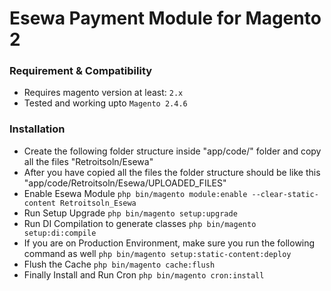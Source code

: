 # Esewa Payment Module for Magento 2

### Requirement & Compatibility
- Requires magento version at least: `2.x`
- Tested and working upto `Magento 2.4.6`

### Installation
- Create the following folder structure inside "app/code/" folder and copy all the files
  "Retroitsoln/Esewa"
- After you have copied all the files the folder structure should be like this
  "app/code/Retroitsoln/Esewa/UPLOADED_FILES"
- Enable Esewa Module
    `php bin/magento module:enable --clear-static-content Retroitsoln_Esewa`
- Run Setup Upgrade
  `php bin/magento setup:upgrade`
- Run DI Compilation to generate classes
    `php bin/magento setup:di:compile`
- If you are on Production Environment, make sure you run the following command as well
  `php bin/magento setup:static-content:deploy`
- Flush the Cache
    `php bin/magento cache:flush`
- Finally Install and Run Cron
    `php bin/magento cron:install`